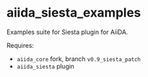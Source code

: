 # aiida_siesta_examples
Examples suite for Siesta plugin for AiiDA.

Requires: 
* `aiida_core` fork, branch `v0.9_siesta_patch`
* `aiida_siesta` plugin
